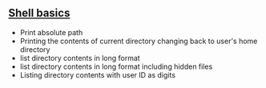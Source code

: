 ## <ins>Shell basics</ins>
* Print absolute path
* Printing the contents of current directory
changing back to user's home directory
* list directory contents in long format
* list directory contents in long format including hidden files
* Listing directory contents with user ID as digits

